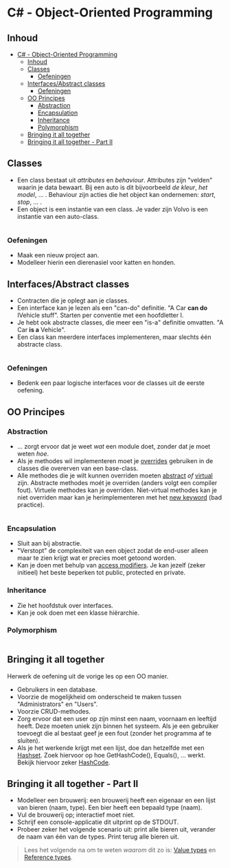 # C# - Object-Oriented Programming #

## Inhoud ##
- [C# - Object-Oriented Programming](#c---object-oriented-programming)
  - [Inhoud](#inhoud)
  - [Classes](#classes)
    - [Oefeningen](#oefeningen)
  - [Interfaces/Abstract classes](#interfacesabstract-classes)
    - [Oefeningen](#oefeningen-1)
  - [OO Principes](#oo-principes)
    - [Abstraction](#abstraction)
    - [Encapsulation](#encapsulation)
    - [Inheritance](#inheritance)
    - [Polymorphism](#polymorphism)
  - [Bringing it all together](#bringing-it-all-together)
  - [Bringing it all together - Part II](#bringing-it-all-together---part-ii)

## Classes ##

- Een class bestaat uit _attributes_ en _behaviour_. Attributes zijn "velden" waarin je data bewaart. Bij een auto is dit bijvoorbeeld _de kleur_, _het model_, ... . Behaviour zijn acties die het object kan ondernemen: _start_, _stop_, ... .
- Een object is een instantie van een class. Je vader zijn Volvo is een instantie van een auto-class.

```cs --source-file ./OOCsharp/Basic.cs --region OO1 --project ./OOCsharp/OOCsharp.csproj
```

### Oefeningen ##

- Maak een nieuw project aan.
- Modelleer hierin een dierenasiel voor katten en honden.

## Interfaces/Abstract classes ##

- Contracten die je oplegt aan je classes.
- Een interface kan je lezen als een "can-do" definitie. "A Car **can do** IVehicle stuff". Starten per conventie met een hoofdletter I.
- Je hebt ook abstracte classes, die meer een "is-a" definitie omvatten. "A Car **is a** Vehicle".  
- Een class kan meerdere interfaces implementeren, maar slechts één abstracte class.

```cs --source-file ./OOCsharp/Interfaces.cs --region OO2 --project ./OOCsharp/OOCsharp.csproj
```

### Oefeningen ###

- Bedenk een paar logische interfaces voor de classes uit de eerste oefening.

## OO Principes ##

### Abstraction ###

- ... zorgt ervoor dat je weet _wat_ een module doet, zonder dat je moet weten _hoe_.
- Als je methodes wil implementeren moet je [overrides](https://docs.microsoft.com/en-us/dotnet/csharp/language-reference/keywords/override) gebruiken in de classes die overerven van een base-class.
- Alle methodes die je wilt kunnen overriden moeten [abstract](https://docs.microsoft.com/en-us/dotnet/csharp/language-reference/keywords/abstract) _of_ [virtual](https://docs.microsoft.com/en-us/dotnet/csharp/language-reference/keywords/virtual) zijn. Abstracte methodes moét je overriden (anders volgt een compiler fout). Virtuele methodes kan je overriden. Niet-virtual methodes kan je niet overriden maar kan je herimplementeren met het [new keyword](https://docs.microsoft.com/en-us/dotnet/csharp/language-reference/keywords/new-modifier) (bad practice).

```cs --source-file ./OOCsharp/AbstractClasses.cs --region OO3 --project ./OOCsharp/OOCsharp.csproj
```

### Encapsulation ###

- Sluit aan bij abstractie.
- "Verstopt" de complexiteit van een object zodat de end-user alleen maar te zien krijgt wat er precies moet getoond worden.
- Kan je doen met behulp van [access modifiers](https://docs.microsoft.com/en-us/dotnet/csharp/programming-guide/classes-and-structs/access-modifiers). Je kan jezelf (zeker initieel) het beste beperken tot public, protected en private.

### Inheritance ###

- Zie het hoofdstuk over interfaces.
- Kan je ook doen met een klasse hiërarchie.

### Polymorphism ###

```cs --source-file ./OOCsharp/Polymorphism.cs --region OO4 --project ./OOCsharp/OOCsharp.csproj
```

## Bringing it all together ##

Herwerk de oefening uit de vorige les op een OO manier.

- Gebruikers in een database.
- Voorzie de mogelijkheid om onderscheid te maken tussen "Administrators" en "Users".
- Voorzie CRUD-methodes.
- Zorg ervoor dat een user op zijn minst een naam, voornaam en leeftijd heeft. Deze moeten uniek zijn binnen het systeem. Als je een gebruiker toevoegt die al bestaat geef je een fout (zonder het programma af te sluiten).
- Als je het werkende krijgt met een lijst, doe dan hetzelfde met een [Hashset](https://docs.microsoft.com/en-us/dotnet/api/system.collections.generic.hashset-1?view=netcore-2.2). Zoek hiervoor op hoe GetHashCode(), Equals(), ... werkt. Bekijk hiervoor zeker [HashCode](https://docs.microsoft.com/en-us/dotnet/api/system.hashcode?view=netstandard-2.1).

## Bringing it all together - Part II ##

- Modelleer een brouwerij: een brouwerij heeft een eigenaar en een lijst van bieren (naam, type). Een bier heeft een bepaald type (naam).
- Vul de brouwerij op; interactief moet niet.
- Schrijf een console-applicatie dit uitprint op de STDOUT.
- Probeer zeker het volgende scenario uit: print alle bieren uit, verander de naam van één van de types. Print terug alle bieren uit.

> Lees het volgende na om te weten _waarom_ dit zo is: [Value types](https://docs.microsoft.com/en-us/dotnet/csharp/language-reference/keywords/value-types) en [Reference types](https://docs.microsoft.com/en-us/dotnet/csharp/language-reference/keywords/reference-types).
